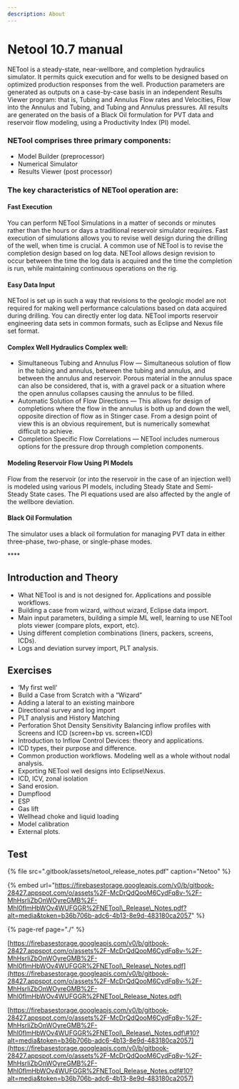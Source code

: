 ```yaml
---
description: About
---
```


# Netool 10.7 manual

NETool is a steady-state, near-wellbore, and completion hydraulics simulator. It permits quick execution and for wells to be designed based on optimized production responses from the well. Production parameters are generated as outputs on a case-by-case basis in an independent Results Viewer program: that is, Tubing and Annulus Flow rates and Velocities, Flow into the Annulus and Tubing, and Tubing and Annulus pressures. All results are generated on the basis of a Black Oil formulation for PVT data and reservoir flow modeling, using a Productivity Index \(PI\) model.

### NETool comprises three primary components:

* Model Builder \(preprocessor\)
* Numerical Simulator
* Results Viewer \(post processor\)

### The key characteristics of NETool operation are: 

#### Fast Execution 

You can perform NETool Simulations in a matter of seconds or minutes rather than the hours or days a traditional reservoir simulator requires. Fast execution of simulations allows you to revise well design during the drilling of the well, when time is crucial. A common use of NETool is to revise the completion design based on log data. NETool allows design revision to occur between the time the log data is acquired and the time the completion is run, while maintaining continuous operations on the rig.

#### Easy Data Input 

NETool is set up in such a way that revisions to the geologic model are not required for making well performance calculations based on data acquired during drilling. You can directly enter log data. NETool imports reservoir engineering data sets in common formats, such as Eclipse and Nexus file set format.

#### Complex Well Hydraulics Complex well:

* Simultaneous Tubing and Annulus Flow — Simultaneous solution of flow in the tubing and annulus, between the tubing and annulus, and between the annulus and reservoir. Porous material in the annulus space can also be considered, that is, with a gravel pack or a situation where the open annulus collapses causing the annulus to be filled.
* Automatic Solution of Flow Directions — This allows for design of completions where the flow in the annulus is both up and down the well, opposite direction of flow as in Stinger case. From a design point of view this is an obvious requirement, but is numerically somewhat difficult to achieve.
* Completion Specific Flow Correlations — NETool includes numerous options for the pressure drop through completion components.

#### Modeling Reservoir Flow Using PI Models

Flow from the reservoir \(or into the reservoir in the case of an injection well\) is modeled using various PI models, including Steady State and Semi-Steady State cases. The PI equations used are also affected by the angle of the wellbore deviation.

#### Black Oil Formulation 

The simulator uses a black oil formulation for managing PVT data in either three-phase, two-phase, or single-phase modes.

\*\*\*\*

## Introduction and Theory

* What NETool is and is not designed for. Applications and possible workflows.
* Building a case from wizard, without wizard, Eclipse data import.
* Main input parameters, building a simple ML well, learning to use NETool plots viewer \(compare plots, export, etc\).
* Using different completion combinations \(liners, packers, screens, ICDs\).
* Logs and deviation survey import, PLT analysis. 

## Exercises

* ‘My first well’
* Build a Case from Scratch with a “Wizard”
* Adding a lateral to an existing mainbore
* Directional survey and log import
* PLT analysis and History Matching
* Perforation Shot Density Sensitivity Balancing inflow profiles with Screens and ICD \(screen+bp vs. screen+ICD\)
* Introduction to Inflow Control Devices: theory and applications.
* ICD types, their purpose and difference.
* Common production workflows. Modeling well as a whole without nodal analysis.
* Exporting NETool well designs into Eclipse\Nexus.
* ICD, ICV, zonal isolation
* Sand erosion.
* Dumpflood
* ESP
* Gas lift
* Wellhead choke and liquid loading
* Model calibration
* External plots.

## Test

{% file src=".gitbook/assets/netool\_release\_notes.pdf" caption="Netoo" %}

{% embed url="https://firebasestorage.googleapis.com/v0/b/gitbook-28427.appspot.com/o/assets%2F-McDrQdQooM6CydFq8v-%2F-MhHsrliZbOnWOyreGMB%2F-MhI0flmHbWOv4WUFGGR%2FNETool\_Release\_Notes.pdf?alt=media&token=b36b706b-adc6-4b13-8e9d-483180ca2057" %}

{% page-ref page="./" %}

[https://firebasestorage.googleapis.com/v0/b/gitbook-28427.appspot.com/o/assets%2F-McDrQdQooM6CydFq8v-%2F-MhHsrliZbOnWOyreGMB%2F-MhI0flmHbWOv4WUFGGR%2FNETool\_Release\_Notes.pdf](https://firebasestorage.googleapis.com/v0/b/gitbook-28427.appspot.com/o/assets%2F-McDrQdQooM6CydFq8v-%2F-MhHsrliZbOnWOyreGMB%2F-MhI0flmHbWOv4WUFGGR%2FNETool_Release_Notes.pdf)

[https://firebasestorage.googleapis.com/v0/b/gitbook-28427.appspot.com/o/assets%2F-McDrQdQooM6CydFq8v-%2F-MhHsrliZbOnWOyreGMB%2F-MhI0flmHbWOv4WUFGGR%2FNETool\_Release\_Notes.pdf\#10?alt=media&token=b36b706b-adc6-4b13-8e9d-483180ca2057](https://firebasestorage.googleapis.com/v0/b/gitbook-28427.appspot.com/o/assets%2F-McDrQdQooM6CydFq8v-%2F-MhHsrliZbOnWOyreGMB%2F-MhI0flmHbWOv4WUFGGR%2FNETool_Release_Notes.pdf#10?alt=media&token=b36b706b-adc6-4b13-8e9d-483180ca2057)




